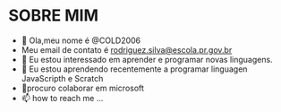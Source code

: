 # SOBRE MIM
- 👋 Ola,meu nome é @COLD2006
- Meu email de contato é rodriguez.silva@escola.pr.gov.br
- 👀 Eu estou interessado em aprender e programar novas linguagens.
- 🌱 Eu estou aprendendo recentemente a programar linguagen JavaScripth e Scratch 
- 💞️procuro colaborar em microsoft
- 📫 how to reach me ...

<!---
COLD2006/COLD2006 is a ✨ special ✨ repository because its `README.md` (this file) appears on your GitHub profile.
You can click the Preview link to take a look at your changes.
--->
